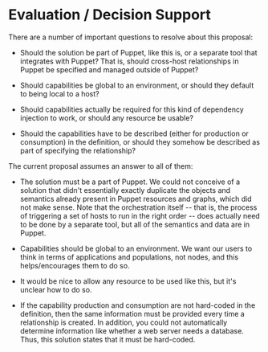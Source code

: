 Evaluation / Decision Support
=============================
There are a number of important questions to resolve about this proposal:

* Should the solution be part of Puppet, like this is, or a separate tool that integrates with Puppet?  That is, should cross-host relationships in Puppet be specified and managed outside of Puppet?

* Should capabilities be global to an environment, or should they default to being local to a host?

* Should capabilities actually be required for this kind of dependency injection to work, or should any resource be usable?

* Should the capabilities have to be described (either for production or consumption) in the definition, or should they somehow be described as part of specifying the relationship?

The current proposal assumes an answer to all of them:

* The solution must be a part of Puppet.  We could not conceive of a solution that didn't essentially exactly duplicate the objects and semantics already present in Puppet resources and graphs, which did not make sense.  Note that the orchestration itself -- that is, the process of triggering a set of hosts to run in the right order -- does actually need to be done by a separate tool, but all of the semantics and data are in Puppet.

* Capabilities should be global to an environment.  We want our users to think in terms of applications and populations, not nodes, and this helps/encourages them to do so.

* It would be nice to allow any resource to be used like this, but it's unclear how to do so.

* If the capability production and consumption are not hard-coded in the definition, then the same information must be provided every time a relationship is created.  In addition, you could not automatically determine information like whether a web server needs a database.  Thus, this solution states that it must be hard-coded.
